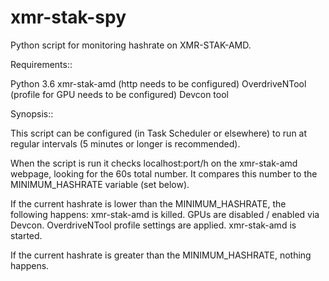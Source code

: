# xmr-stak-spy
Python script for monitoring hashrate on XMR-STAK-AMD.

Requirements::

Python 3.6
xmr-stak-amd (http needs to be configured)
OverdriveNTool (profile for GPU needs to be configured)
Devcon tool

Synopsis::

This script can be configured (in Task Scheduler or elsewhere) to run at regular intervals (5 minutes or longer is recommended).

When the script is run it checks localhost:port/h on the xmr-stak-amd webpage, looking for the 60s total number.
It compares this number to the MINIMUM_HASHRATE variable (set below).

If the current hashrate is lower than the MINIMUM_HASHRATE, the following happens:
xmr-stak-amd is killed.
GPUs are disabled / enabled via Devcon.
OverdriveNTool profile settings are applied.
xmr-stak-amd is started.

If the current hashrate is greater than the MINIMUM_HASHRATE, nothing happens.

